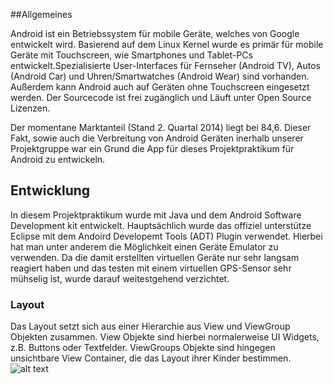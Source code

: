 ##Allgemeines

Android ist ein Betriebssystem für mobile Geräte, welches von Google entwickelt wird. Basierend auf dem Linux Kernel 
wurde es primär für mobile Geräte mit Touchscreen, wie Smartphones und Tablet-PCs entwickelt.Spezialisierte 
User-Interfaces für Fernseher  (Android TV), Autos (Android Car) und Uhren/Smartwatches (Android Wear) sind vorhanden. 
Außerdem kann Android auch auf Geräten ohne Touchscreen eingesetzt werden. Der Sourcecode ist frei zugänglich und
Läuft unter Open Source Lizenzen.

Der momentane Marktanteil (Stand 2. Quartal 2014) liegt bei 84,6. Dieser Fakt, sowie auch die Verbreitung von Android 
Geräten inerhalb unserer Projektgruppe war ein Grund die App für dieses Projektpraktikum für Android zu entwickeln.


## Entwicklung
In diesem Projektpraktikum wurde mit Java und dem Android Software Development kit entwickelt. Hauptsächlich wurde das offiziel unterstütze Eclipse mit dem Andoird Developemt Tools (ADT) Plugin verwendet. Hierbei hat man unter anderem die
Möglichkeit einen Geräte Emulator zu verwenden. Da die damit erstellten virtuellen Geräte nur sehr langsam reagiert haben
und das testen mit einem virtuellen GPS-Sensor sehr mühselig ist, wurde darauf weitestgehend verzichtet.

### Layout

Das Layout setzt sich aus einer Hierarchie aus View und ViewGroup Objekten zusammen. View Objekte sind hierbei normalerweise UI Widgets, z.B. Buttons oder Textfelder. ViewGroups Objekte sind hingegen unsichtbare View Container, die das Layout ihrer Kinder bestimmen.
![alt text](https://developer.android.com/images/viewgroup.png "viewgroup")
